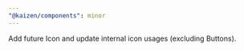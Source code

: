 ```yaml
---
"@kaizen/components": minor
---
```


Add future Icon and update internal icon usages (excluding Buttons).
